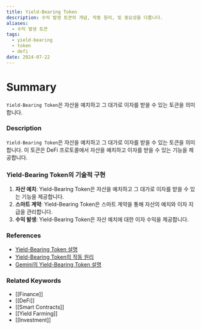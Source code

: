 ```yaml
---
title: Yield-Bearing Token
description: 수익 발생 토큰의 개념, 작동 원리, 및 중요성을 다룹니다.
aliases:
  - 수익 발생 토큰
tags:
  - yield-bearing
  - token
  - defi
date: 2024-07-22
---
```

# Summary
`Yield-Bearing Token`은 자산을 예치하고 그 대가로 이자를 받을 수 있는 토큰을 의미합니다.

### Description
`Yield-Bearing Token`은 자산을 예치하고 그 대가로 이자를 받을 수 있는 토큰을 의미합니다. 이 토큰은 DeFi 프로토콜에서 자산을 예치하고 이자를 받을 수 있는 기능을 제공합니다.

### Yield-Bearing Token의 기술적 구현
1. **자산 예치**: Yield-Bearing Token은 자산을 예치하고 그 대가로 이자를 받을 수 있는 기능을 제공합니다.
2. **스마트 계약**: Yield-Bearing Token은 스마트 계약을 통해 자산의 예치와 이자 지급을 관리합니다.
3. **수익 발생**: Yield-Bearing Token은 자산 예치에 대한 이자 수익을 제공합니다.

### References
- [Yield-Bearing Token 설명](https://en.wikipedia.org/wiki/Yield-bearing_token)
- [Yield-Bearing Token의 작동 원리](https://www.investopedia.com/terms/y/yield-bearing_token.asp)
- [Gemini의 Yield-Bearing Token 설명](https://www.gemini.com/cryptopedia/search?query=yield-bearing-token)

### Related Keywords
- [[Finance]]
- [[DeFi]]
- [[Smart Contracts]]
- [[Yield Farming]]
- [[Investment]]
